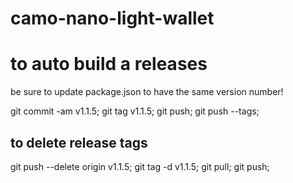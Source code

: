 # camo-nano-light-wallet

# to auto build a releases

be sure to update package.json to have the same version number!

  git commit -am v1.1.5;
  git tag v1.1.5;
  git push;
  git push --tags;

## to delete release tags
  git push --delete origin v1.1.5;
  git tag -d v1.1.5;
  git pull;
  git push;

